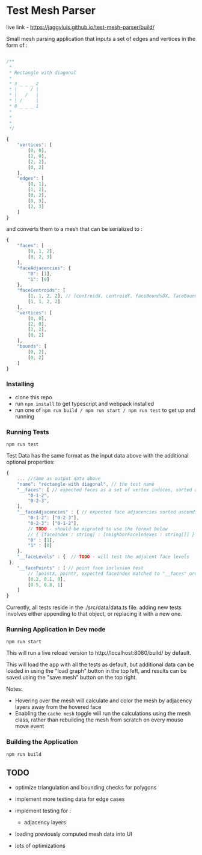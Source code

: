# Test Mesh Parser

live link - https://jaggyluis.github.io/test-mesh-parser/build/

Small mesh parsing application that inputs a set of edges and vertices in the form of : 

```js

/**
 * 
 * Rectangle with diagonal
 * 
 * 3 _ _ _ 2
 * |     / | 
 * |   /   |   
 * | /     |     
 * 0 _ _ _ 1 
 * 
 * 
 * 
 */

{
	"vertices": [
		[0, 0],
		[2, 0],
		[2, 2],
		[0, 2]
	],
	"edges": [
		[0, 1],
		[1, 2],
		[0, 2],
		[0, 3],
		[2, 3]
	]
}
```

and converts them to a mesh that can be serialized to :

```js
{
	"faces": [
		[0, 1, 2],
		[0, 2, 3]
	],
	"faceAdjacencies": {
		"0": [1],
		"1": [0]
	},
	"faceCentroids": [
		[1, 1, 2, 2], // [centroidX, centroidY, faceBoundsDX, faceBoundsDY]
		[1, 1, 2, 2]
	],
	"vertices": [
		[0, 0],
		[2, 0],
		[2, 2],
		[0, 2]
	],
	"bounds": [
		[0, 2],
		[0, 2]
	]
}
```

### Installing 

-   clone this repo
-   run ```npm install``` to get typescript and webpack installed
-   run one of ```npm run build / npm run start / npm run test``` to get up and running

### Running Tests
```
npm run test 
```

Test Data has the same format as the input data above with the additional optional properties:

```js
{
    ... //same as output data above
    "name": "rectangle with diagonal", // the test name
    "__faces": [ // expected faces as a set of vertex indices, sorted ascending and joined
        "0-1-2",
        "0-2-3",
    ],
    "__faceAdjacencies" : { // expected face adjacencies sorted ascending and joined
        "0-1-2": ["0-2-3"],
        "0-2-3": ["0-1-2"],
		// TODO - should be migrated to use the format below
		// { [faceIndex : string] : [neighborFaceIndexes : string[]] }
		"0" : [1],
		"1" : [0]
    },
    "__faceLevels" : { 	// TODO - will test the adjacent face levels
 },
    "__facePoints" : [ // point face inclusion test
		// [pointX, pointY, expected faceIndex matched to "__faces" order ]
		[0.2, 0.1, 0], 
		[0.5, 0.8, 1] 
    ]
}
```

Currently, all tests reside in the ./src/data/data.ts file. adding new tests involves either appending to that object, or replacing it with a new one.

### Running Application in Dev mode
```
npm run start
```
This will run a live reload version to http://localhost:8080/build/ by default.

This will load the app with all the tests as default, but additional data can be loaded in using the "load graph" button in the top left, and results can be saved using the "save mesh" button on the top right.

Notes:

-	Hovering over the mesh will calculate and color the mesh by adjacency layers away from the hovered face
-	Enabling the ```cache mesh``` toggle will run the calculations using the mesh class, rather than rebuilding the mesh from scratch on every mouse move event


### Building the Application
```
npm run build
```

## TODO

- optimize triangulation and bounding checks for polygons

- implement more testing data for edge cases

- implement testing for :
    - adjacency layers

- loading previously computed mesh data into UI

- lots of optimizations 

